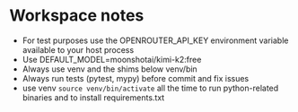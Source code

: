 # Workspace notes

- For test purposes use the OPENROUTER_API_KEY environment variable available to your host process
- Use DEFAULT_MODEL=moonshotai/kimi-k2:free
- Always use venv and the shims below venv/bin
- Always run tests (pytest, mypy) before commit and fix issues
- use venv `source venv/bin/activate` all the time to run python-related binaries and to install requirements.txt
